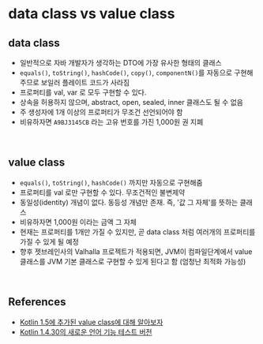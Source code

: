 # data class vs value class

## data class

- 일반적으로 자바 개발자가 생각하는 DTO에 가장 유사한 형태의 클래스
- `equals()`, `toString()`, `hashCode()`, `copy()`, `componentN()`를 자동으로 구현해주므로 보일러 플레이트 코드가 사라짐
- 프로퍼티를 val, var 로 모두 구현할 수 있다.
- 상속을 허용하지 않으며, abstract, open, sealed, inner 클래스도 될 수 없음
- 주 생성자에 1개 이상의 프로퍼티가 무조건 선언되어야 함
- 비유하자면 `A9BJ3145CB` 라는 고유 번호를 가진 1,000원 권 지폐

<br>

## value class

- `equals()`, `toString()`, `hashCode()` 까지만 자동으로 구현해줌
- 프로퍼티를 val 로만 구현할 수 있다. 무조건적인 불변제약
- 동일성(identity) 개념이 없다. 동등성 개념만 존재. 즉, '값 그 자체'를 뜻하는 클래스
- 비유하자면 1,000원 이라는 금액 그 자체
- 현재는 프로퍼티를 1개만 가질 수 있지만, 곧 data class 처럼 여러개의 프로퍼티를 가질 수 있게 될 예정
- 향후 젯브레인사의 Valhalla 프로젝트가 적용되면, JVM이 컴파일단계에서 value 클래스를 JVM 기본 클래스로 구현할 수 있게 된다고 함 (엄청난 최적화 가능성)

<br>

## References

- [Kotlin 1.5에 추가된 value class에 대해 알아보자](https://velog.io/@dhwlddjgmanf/Kotlin-1.5%EC%97%90-%EC%B6%94%EA%B0%80%EB%90%9C-value-class%EC%97%90-%EB%8C%80%ED%95%B4-%EC%95%8C%EC%95%84%EB%B3%B4%EC%9E%90)
- [Kotlin 1.4.30의 새로운 언어 기능 테스트 버전](https://blog.jetbrains.com/ko/kotlin/2021/02/new-language-features-preview-in-kotlin-1-4-30/)
